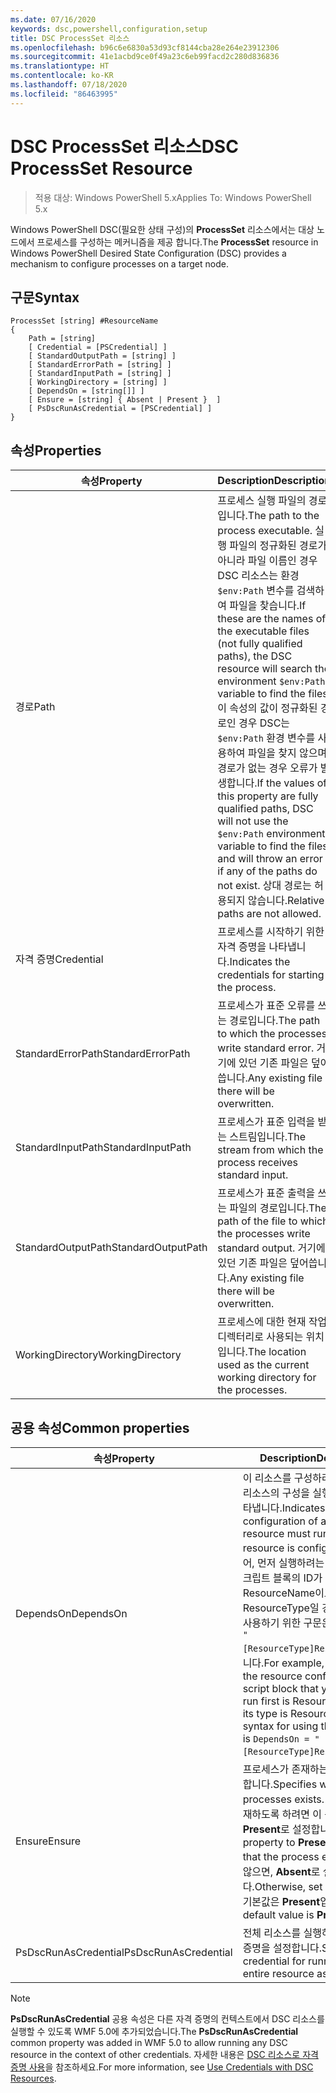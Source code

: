 ```yaml
---
ms.date: 07/16/2020
keywords: dsc,powershell,configuration,setup
title: DSC ProcessSet 리소스
ms.openlocfilehash: b96c6e6830a53d93cf8144cba28e264e23912306
ms.sourcegitcommit: 41e1acbd9ce0f49a23c6eb99facd2c280d836836
ms.translationtype: HT
ms.contentlocale: ko-KR
ms.lasthandoff: 07/18/2020
ms.locfileid: "86463995"
---
```

# <a name="dsc-processset-resource"></a><span data-ttu-id="624f6-103">DSC ProcessSet 리소스</span><span class="sxs-lookup"><span data-stu-id="624f6-103">DSC ProcessSet Resource</span></span>

> <span data-ttu-id="624f6-104">적용 대상: Windows PowerShell 5.x</span><span class="sxs-lookup"><span data-stu-id="624f6-104">Applies To: Windows PowerShell 5.x</span></span>

<span data-ttu-id="624f6-105">Windows PowerShell DSC(필요한 상태 구성)의 **ProcessSet** 리소스에서는 대상 노드에서 프로세스를 구성하는 메커니즘을 제공 합니다.</span><span class="sxs-lookup"><span data-stu-id="624f6-105">The **ProcessSet** resource in Windows PowerShell Desired State Configuration (DSC) provides a mechanism to configure processes on a target node.</span></span>

## <a name="syntax"></a><span data-ttu-id="624f6-106">구문</span><span class="sxs-lookup"><span data-stu-id="624f6-106">Syntax</span></span>

```Syntax
ProcessSet [string] #ResourceName
{
    Path = [string]
    [ Credential = [PSCredential] ]
    [ StandardOutputPath = [string] ]
    [ StandardErrorPath = [string] ]
    [ StandardInputPath = [string] ]
    [ WorkingDirectory = [string] ]
    [ DependsOn = [string[]] ]
    [ Ensure = [string] { Absent | Present }  ]
    [ PsDscRunAsCredential = [PSCredential] ]
}
```

## <a name="properties"></a><span data-ttu-id="624f6-107">속성</span><span class="sxs-lookup"><span data-stu-id="624f6-107">Properties</span></span>

|<span data-ttu-id="624f6-108">속성</span><span class="sxs-lookup"><span data-stu-id="624f6-108">Property</span></span> |<span data-ttu-id="624f6-109">Description</span><span class="sxs-lookup"><span data-stu-id="624f6-109">Description</span></span> |
|---|---|
|<span data-ttu-id="624f6-110">경로</span><span class="sxs-lookup"><span data-stu-id="624f6-110">Path</span></span> |<span data-ttu-id="624f6-111">프로세스 실행 파일의 경로입니다.</span><span class="sxs-lookup"><span data-stu-id="624f6-111">The path to the process executable.</span></span> <span data-ttu-id="624f6-112">실행 파일의 정규화된 경로가 아니라 파일 이름인 경우 DSC 리소스는 환경 `$env:Path` 변수를 검색하여 파일을 찾습니다.</span><span class="sxs-lookup"><span data-stu-id="624f6-112">If these are the names of the executable files (not fully qualified paths), the DSC resource will search the environment `$env:Path` variable to find the files.</span></span> <span data-ttu-id="624f6-113">이 속성의 값이 정규화된 경로인 경우 DSC는 `$env:Path` 환경 변수를 사용하여 파일을 찾지 않으며 경로가 없는 경우 오류가 발생합니다.</span><span class="sxs-lookup"><span data-stu-id="624f6-113">If the values of this property are fully qualified paths, DSC will not use the `$env:Path` environment variable to find the files, and will throw an error if any of the paths do not exist.</span></span> <span data-ttu-id="624f6-114">상대 경로는 허용되지 않습니다.</span><span class="sxs-lookup"><span data-stu-id="624f6-114">Relative paths are not allowed.</span></span> |
|<span data-ttu-id="624f6-115">자격 증명</span><span class="sxs-lookup"><span data-stu-id="624f6-115">Credential</span></span> |<span data-ttu-id="624f6-116">프로세스를 시작하기 위한 자격 증명을 나타냅니다.</span><span class="sxs-lookup"><span data-stu-id="624f6-116">Indicates the credentials for starting the process.</span></span> |
|<span data-ttu-id="624f6-117">StandardErrorPath</span><span class="sxs-lookup"><span data-stu-id="624f6-117">StandardErrorPath</span></span> |<span data-ttu-id="624f6-118">프로세스가 표준 오류를 쓰는 경로입니다.</span><span class="sxs-lookup"><span data-stu-id="624f6-118">The path to which the processes write standard error.</span></span> <span data-ttu-id="624f6-119">거기에 있던 기존 파일은 덮어씁니다.</span><span class="sxs-lookup"><span data-stu-id="624f6-119">Any existing file there will be overwritten.</span></span> |
|<span data-ttu-id="624f6-120">StandardInputPath</span><span class="sxs-lookup"><span data-stu-id="624f6-120">StandardInputPath</span></span> |<span data-ttu-id="624f6-121">프로세스가 표준 입력을 받는 스트림입니다.</span><span class="sxs-lookup"><span data-stu-id="624f6-121">The stream from which the process receives standard input.</span></span> |
|<span data-ttu-id="624f6-122">StandardOutputPath</span><span class="sxs-lookup"><span data-stu-id="624f6-122">StandardOutputPath</span></span> |<span data-ttu-id="624f6-123">프로세스가 표준 출력을 쓰는 파일의 경로입니다.</span><span class="sxs-lookup"><span data-stu-id="624f6-123">The path of the file to which the processes write standard output.</span></span> <span data-ttu-id="624f6-124">거기에 있던 기존 파일은 덮어씁니다.</span><span class="sxs-lookup"><span data-stu-id="624f6-124">Any existing file there will be overwritten.</span></span> |
|<span data-ttu-id="624f6-125">WorkingDirectory</span><span class="sxs-lookup"><span data-stu-id="624f6-125">WorkingDirectory</span></span> |<span data-ttu-id="624f6-126">프로세스에 대한 현재 작업 디렉터리로 사용되는 위치입니다.</span><span class="sxs-lookup"><span data-stu-id="624f6-126">The location used as the current working directory for the processes.</span></span> |

## <a name="common-properties"></a><span data-ttu-id="624f6-127">공용 속성</span><span class="sxs-lookup"><span data-stu-id="624f6-127">Common properties</span></span>

|<span data-ttu-id="624f6-128">속성</span><span class="sxs-lookup"><span data-stu-id="624f6-128">Property</span></span> |<span data-ttu-id="624f6-129">Description</span><span class="sxs-lookup"><span data-stu-id="624f6-129">Description</span></span> |
|---|---|
|<span data-ttu-id="624f6-130">DependsOn</span><span class="sxs-lookup"><span data-stu-id="624f6-130">DependsOn</span></span> |<span data-ttu-id="624f6-131">이 리소스를 구성하려면 먼저 다른 리소스의 구성을 실행해야 함을 나타냅니다.</span><span class="sxs-lookup"><span data-stu-id="624f6-131">Indicates that the configuration of another resource must run before this resource is configured.</span></span> <span data-ttu-id="624f6-132">예를 들어, 먼저 실행하려는 리소스 구성 스크립트 블록의 ID가 ResourceName이고 해당 형식이 ResourceType일 경우, 이 속성을 사용하기 위한 구문은 `DependsOn = "[ResourceType]ResourceName"`입니다.</span><span class="sxs-lookup"><span data-stu-id="624f6-132">For example, if the ID of the resource configuration script block that you want to run first is ResourceName and its type is ResourceType, the syntax for using this property is `DependsOn = "[ResourceType]ResourceName"`.</span></span> |
|<span data-ttu-id="624f6-133">Ensure</span><span class="sxs-lookup"><span data-stu-id="624f6-133">Ensure</span></span> |<span data-ttu-id="624f6-134">프로세스가 존재하는지 여부를 지정합니다.</span><span class="sxs-lookup"><span data-stu-id="624f6-134">Specifies whether the processes exists.</span></span> <span data-ttu-id="624f6-135">프로세스가 존재하도록 하려면 이 속성을 **Present**로 설정합니다.</span><span class="sxs-lookup"><span data-stu-id="624f6-135">Set this property to **Present** to ensure that the process exists.</span></span> <span data-ttu-id="624f6-136">그렇지 않으면, **Absent**로 설정합니다.</span><span class="sxs-lookup"><span data-stu-id="624f6-136">Otherwise, set it to **Absent**.</span></span> <span data-ttu-id="624f6-137">기본값은 **Present**입니다.</span><span class="sxs-lookup"><span data-stu-id="624f6-137">The default value is **Present**.</span></span> |
|<span data-ttu-id="624f6-138">PsDscRunAsCredential</span><span class="sxs-lookup"><span data-stu-id="624f6-138">PsDscRunAsCredential</span></span> |<span data-ttu-id="624f6-139">전체 리소스를 실행하기 위한 자격 증명을 설정합니다.</span><span class="sxs-lookup"><span data-stu-id="624f6-139">Sets the credential for running the entire resource as.</span></span> |

> [!NOTE]
> <span data-ttu-id="624f6-140">**PsDscRunAsCredential** 공용 속성은 다른 자격 증명의 컨텍스트에서 DSC 리소스를 실행할 수 있도록 WMF 5.0에 추가되었습니다.</span><span class="sxs-lookup"><span data-stu-id="624f6-140">The **PsDscRunAsCredential** common property was added in WMF 5.0 to allow running any DSC resource in the context of other credentials.</span></span> <span data-ttu-id="624f6-141">자세한 내용은 [ DSC 리소스로 자격 증명 사용](../../../configurations/runasuser.md)을 참조하세요.</span><span class="sxs-lookup"><span data-stu-id="624f6-141">For more information, see [Use Credentials with DSC Resources](../../../configurations/runasuser.md).</span></span>
